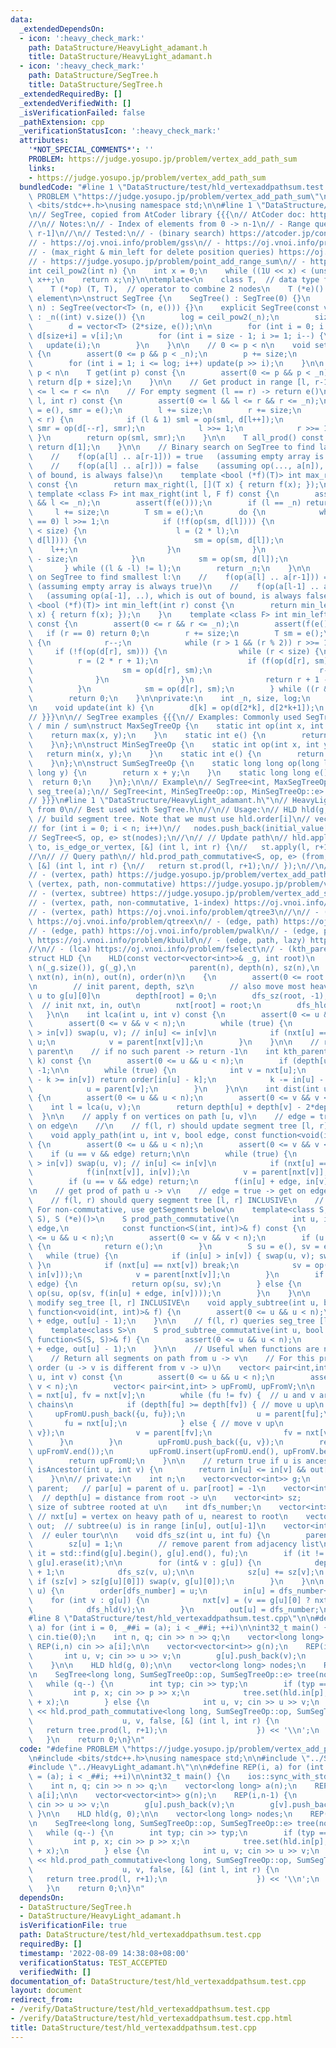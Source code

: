 ```yaml
---
data:
  _extendedDependsOn:
  - icon: ':heavy_check_mark:'
    path: DataStructure/HeavyLight_adamant.h
    title: DataStructure/HeavyLight_adamant.h
  - icon: ':heavy_check_mark:'
    path: DataStructure/SegTree.h
    title: DataStructure/SegTree.h
  _extendedRequiredBy: []
  _extendedVerifiedWith: []
  _isVerificationFailed: false
  _pathExtension: cpp
  _verificationStatusIcon: ':heavy_check_mark:'
  attributes:
    '*NOT_SPECIAL_COMMENTS*': ''
    PROBLEM: https://judge.yosupo.jp/problem/vertex_add_path_sum
    links:
    - https://judge.yosupo.jp/problem/vertex_add_path_sum
  bundledCode: "#line 1 \"DataStructure/test/hld_vertexaddpathsum.test.cpp\"\n#define\
    \ PROBLEM \"https://judge.yosupo.jp/problem/vertex_add_path_sum\"\n\n#include\
    \ <bits/stdc++.h>\nusing namespace std;\n\n#line 1 \"DataStructure/SegTree.h\"\
    \n// SegTree, copied from AtCoder library {{{\n// AtCoder doc: https://atcoder.github.io/ac-library/master/document_en/segtree.html\n\
    //\n// Notes:\n// - Index of elements from 0 -> n-1\n// - Range queries are [l,\
    \ r-1]\n//\n// Tested:\n// - (binary search) https://atcoder.jp/contests/practice2/tasks/practice2_j\n\
    // - https://oj.vnoi.info/problem/gss\n// - https://oj.vnoi.info/problem/nklineup\n\
    // - (max_right & min_left for delete position queries) https://oj.vnoi.info/problem/segtree_itstr\n\
    // - https://judge.yosupo.jp/problem/point_add_range_sum\n// - https://judge.yosupo.jp/problem/point_set_range_composite\n\
    int ceil_pow2(int n) {\n    int x = 0;\n    while ((1U << x) < (unsigned int)(n))\
    \ x++;\n    return x;\n}\n\ntemplate<\n    class T,  // data type for nodes\n\
    \    T (*op) (T, T),  // operator to combine 2 nodes\n    T (*e)() // identity\
    \ element\n>\nstruct SegTree {\n    SegTree() : SegTree(0) {}\n    explicit SegTree(int\
    \ n) : SegTree(vector<T> (n, e())) {}\n    explicit SegTree(const vector<T>& v)\
    \ : _n((int) v.size()) {\n        log = ceil_pow2(_n);\n        size = 1<<log;\n\
    \        d = vector<T> (2*size, e());\n\n        for (int i = 0; i < _n; i++)\
    \ d[size+i] = v[i];\n        for (int i = size - 1; i >= 1; i--) {\n         \
    \   update(i);\n        }\n    }\n\n    // 0 <= p < n\n    void set(int p, T x)\
    \ {\n        assert(0 <= p && p < _n);\n        p += size;\n        d[p] = x;\n\
    \        for (int i = 1; i <= log; i++) update(p >> i);\n    }\n\n    // 0 <=\
    \ p < n\n    T get(int p) const {\n        assert(0 <= p && p < _n);\n       \
    \ return d[p + size];\n    }\n\n    // Get product in range [l, r-1]\n    // 0\
    \ <= l <= r <= n\n    // For empty segment (l == r) -> return e()\n    T prod(int\
    \ l, int r) const {\n        assert(0 <= l && l <= r && r <= _n);\n        T sml\
    \ = e(), smr = e();\n        l += size;\n        r += size;\n        while (l\
    \ < r) {\n            if (l & 1) sml = op(sml, d[l++]);\n            if (r & 1)\
    \ smr = op(d[--r], smr);\n            l >>= 1;\n            r >>= 1;\n       \
    \ }\n        return op(sml, smr);\n    }\n\n    T all_prod() const {\n       \
    \ return d[1];\n    }\n\n    // Binary search on SegTree to find largest r:\n\
    \    //    f(op(a[l] .. a[r-1])) = true   (assuming empty array is always true)\n\
    \    //    f(op(a[l] .. a[r])) = false    (assuming op(..., a[n]), which is out\
    \ of bound, is always false)\n    template <bool (*f)(T)> int max_right(int l)\
    \ const {\n        return max_right(l, [](T x) { return f(x); });\n    }\n   \
    \ template <class F> int max_right(int l, F f) const {\n        assert(0 <= l\
    \ && l <= _n);\n        assert(f(e()));\n        if (l == _n) return _n;\n   \
    \     l += size;\n        T sm = e();\n        do {\n            while (l % 2\
    \ == 0) l >>= 1;\n            if (!f(op(sm, d[l]))) {\n                while (l\
    \ < size) {\n                    l = (2 * l);\n                    if (f(op(sm,\
    \ d[l]))) {\n                        sm = op(sm, d[l]);\n                    \
    \    l++;\n                    }\n                }\n                return l\
    \ - size;\n            }\n            sm = op(sm, d[l]);\n            l++;\n \
    \       } while ((l & -l) != l);\n        return _n;\n    }\n\n    // Binary search\
    \ on SegTree to find smallest l:\n    //    f(op(a[l] .. a[r-1])) = true     \
    \ (assuming empty array is always true)\n    //    f(op(a[l-1] .. a[r-1])) = false\
    \   (assuming op(a[-1], ..), which is out of bound, is always false)\n    template\
    \ <bool (*f)(T)> int min_left(int r) const {\n        return min_left(r, [](T\
    \ x) { return f(x); });\n    }\n    template <class F> int min_left(int r, F f)\
    \ const {\n        assert(0 <= r && r <= _n);\n        assert(f(e()));\n     \
    \   if (r == 0) return 0;\n        r += size;\n        T sm = e();\n        do\
    \ {\n            r--;\n            while (r > 1 && (r % 2)) r >>= 1;\n       \
    \     if (!f(op(d[r], sm))) {\n                while (r < size) {\n          \
    \          r = (2 * r + 1);\n                    if (f(op(d[r], sm))) {\n    \
    \                    sm = op(d[r], sm);\n                        r--;\n      \
    \              }\n                }\n                return r + 1 - size;\n  \
    \          }\n            sm = op(d[r], sm);\n        } while ((r & -r) != r);\n\
    \        return 0;\n    }\n\nprivate:\n    int _n, size, log;\n    vector<T> d;\n\
    \n    void update(int k) {\n        d[k] = op(d[2*k], d[2*k+1]);\n    }\n};\n\
    // }}}\n\n// SegTree examples {{{\n// Examples: Commonly used SegTree ops: max\
    \ / min / sum\nstruct MaxSegTreeOp {\n    static int op(int x, int y) {\n    \
    \    return max(x, y);\n    }\n    static int e() {\n        return INT_MIN;\n\
    \    }\n};\n\nstruct MinSegTreeOp {\n    static int op(int x, int y) {\n     \
    \   return min(x, y);\n    }\n    static int e() {\n        return INT_MAX;\n\
    \    }\n};\n\nstruct SumSegTreeOp {\n    static long long op(long long x, long\
    \ long y) {\n        return x + y;\n    }\n    static long long e() {\n      \
    \  return 0;\n    }\n};\n\n// Example\n// SegTree<int, MaxSegTreeOp::op, MaxSegTreeOp::e>\
    \ seg_tree(a);\n// SegTree<int, MinSegTreeOp::op, MinSegTreeOp::e> seg_tree(a);\n\
    // }}}\n#line 1 \"DataStructure/HeavyLight_adamant.h\"\n// HeavyLight\n// Index\
    \ from 0\n// Best used with SegTree.h\n//\n// Usage:\n// HLD hld(g, root);\n//\
    \ // build segment tree. Note that we must use hld.order[i]\n// vector<T> nodes;\n\
    // for (int i = 0; i < n; i++)\n//   nodes.push_back(initial_value[hld.order[i]])\n\
    // SegTree<S, op, e> st(nodes);\n//\n// // Update path\n// hld.apply_path(from,\
    \ to, is_edge_or_vertex, [&] (int l, int r) {\n//   st.apply(l, r+1, F);\n// });\n\
    //\n// // Query path\n// hld.prod_path_commutative<S, op, e> (from, to, is_edge_or_vertex,\
    \ [&] (int l, int r) {\n//   return st.prod(l, r+1);\n// });\n//\n// Tested:\n\
    // - (vertex, path) https://judge.yosupo.jp/problem/vertex_add_path_sum\n// -\
    \ (vertex, path, non-commutative) https://judge.yosupo.jp/problem/vertex_set_path_composite\n\
    // - (vertex, subtree) https://judge.yosupo.jp/problem/vertex_add_subtree_sum\n\
    // - (vertex, path, non-commutative, 1-index) https://oj.vnoi.info/problem/icpc21_mt_l\n\
    // - (vertex, path) https://oj.vnoi.info/problem/qtree3\n//\n// - (edge, path)\
    \ https://oj.vnoi.info/problem/qtreex\n// - (edge, path) https://oj.vnoi.info/problem/lubenica\n\
    // - (edge, path) https://oj.vnoi.info/problem/pwalk\n// - (edge, path, lazy)\
    \ https://oj.vnoi.info/problem/kbuild\n// - (edge, path, lazy) https://oj.vnoi.info/problem/onbridge\n\
    //\n// - (lca) https://oj.vnoi.info/problem/fselect\n// - (kth_parent) https://cses.fi/problemset/task/1687\n\
    struct HLD {\n    HLD(const vector<vector<int>>& _g, int root)\n            :\
    \ n(_g.size()), g(_g),\n            parent(n), depth(n), sz(n),\n            dfs_number(0),\
    \ nxt(n), in(n), out(n), order(n)\n    {\n        assert(0 <= root && root < n);\n\
    \n        // init parent, depth, sz\n        // also move most heavy child of\
    \ u to g[u][0]\n        depth[root] = 0;\n        dfs_sz(root, -1);\n\n      \
    \  // init nxt, in, out\n        nxt[root] = root;\n        dfs_hld(root);\n \
    \   }\n\n    int lca(int u, int v) const {\n        assert(0 <= u && u < n);\n\
    \        assert(0 <= v && v < n);\n        while (true) {\n            if (in[u]\
    \ > in[v]) swap(u, v); // in[u] <= in[v]\n            if (nxt[u] == nxt[v]) return\
    \ u;\n            v = parent[nxt[v]];\n        }\n    }\n\n    // return k-th\
    \ parent\n    // if no such parent -> return -1\n    int kth_parent(int u, int\
    \ k) const {\n        assert(0 <= u && u < n);\n        if (depth[u] < k) return\
    \ -1;\n\n        while (true) {\n            int v = nxt[u];\n            if (in[u]\
    \ - k >= in[v]) return order[in[u] - k];\n            k -= in[u] - in[v] + 1;\n\
    \            u = parent[v];\n        }\n    }\n\n    int dist(int u, int v) const\
    \ {\n        assert(0 <= u && u < n);\n        assert(0 <= v && v < n);\n    \
    \    int l = lca(u, v);\n        return depth[u] + depth[v] - 2*depth[l];\n  \
    \  }\n\n    // apply f on vertices on path [u, v]\n    // edge = true -> apply\
    \ on edge\n    //\n    // f(l, r) should update segment tree [l, r] INCLUSIVE\n\
    \    void apply_path(int u, int v, bool edge, const function<void(int, int)> &f)\
    \ {\n        assert(0 <= u && u < n);\n        assert(0 <= v && v < n);\n    \
    \    if (u == v && edge) return;\n\n        while (true) {\n            if (in[u]\
    \ > in[v]) swap(u, v); // in[u] <= in[v]\n            if (nxt[u] == nxt[v]) break;\n\
    \            f(in[nxt[v]], in[v]);\n            v = parent[nxt[v]];\n        }\n\
    \        if (u == v && edge) return;\n        f(in[u] + edge, in[v]);\n    }\n\
    \n    // get prod of path u -> v\n    // edge = true -> get on edges\n    //\n\
    \    // f(l, r) should query segment tree [l, r] INCLUSIVE\n    // f must be commutative.\
    \ For non-commutative, use getSegments below\n    template<class S, S (*op) (S,\
    \ S), S (*e)()>\n    S prod_path_commutative(\n            int u, int v, bool\
    \ edge,\n            const function<S(int, int)>& f) const {\n        assert(0\
    \ <= u && u < n);\n        assert(0 <= v && v < n);\n        if (u == v && edge)\
    \ {\n            return e();\n        }\n        S su = e(), sv = e();\n     \
    \   while (true) {\n            if (in[u] > in[v]) { swap(u, v); swap(su, sv);\
    \ }\n            if (nxt[u] == nxt[v]) break;\n            sv = op(sv, f(in[nxt[v]],\
    \ in[v]));\n            v = parent[nxt[v]];\n        }\n        if (u == v &&\
    \ edge) {\n            return op(su, sv);\n        } else {\n            return\
    \ op(su, op(sv, f(in[u] + edge, in[v])));\n        }\n    }\n\n    // f(l, r)\
    \ modify seg_tree [l, r] INCLUSIVE\n    void apply_subtree(int u, bool edge, const\
    \ function<void(int, int)>& f) {\n        assert(0 <= u && u < n);\n        f(in[u]\
    \ + edge, out[u] - 1);\n    }\n\n    // f(l, r) queries seg_tree [l, r] INCLUSIVE\n\
    \    template<class S>\n    S prod_subtree_commutative(int u, bool edge, const\
    \ function<S(S, S)>& f) {\n        assert(0 <= u && u < n);\n        return f(in[u]\
    \ + edge, out[u] - 1);\n    }\n\n    // Useful when functions are non-commutative\n\
    \    // Return all segments on path from u -> v\n    // For this problem, the\
    \ order (u -> v is different from v -> u)\n    vector< pair<int,int> > getSegments(int\
    \ u, int v) const {\n        assert(0 <= u && u < n);\n        assert(0 <= v &&\
    \ v < n);\n        vector< pair<int,int> > upFromU, upFromV;\n\n        int fu\
    \ = nxt[u], fv = nxt[v];\n        while (fu != fv) {  // u and v are on different\
    \ chains\n            if (depth[fu] >= depth[fv]) { // move u up\n           \
    \     upFromU.push_back({u, fu});\n                u = parent[fu];\n         \
    \       fu = nxt[u];\n            } else { // move v up\n                upFromV.push_back({fv,\
    \ v});\n                v = parent[fv];\n                fv = nxt[v];\n      \
    \      }\n        }\n        upFromU.push_back({u, v});\n        reverse(upFromV.begin(),\
    \ upFromV.end());\n        upFromU.insert(upFromU.end(), upFromV.begin(), upFromV.end());\n\
    \        return upFromU;\n    }\n\n    // return true if u is ancestor\n    bool\
    \ isAncestor(int u, int v) {\n        return in[u] <= in[v] && out[v] <= out[u];\n\
    \    }\n\n// private:\n    int n;\n    vector<vector<int>> g;\n    vector<int>\
    \ parent;   // par[u] = parent of u. par[root] = -1\n    vector<int> depth;  \
    \  // depth[u] = distance from root -> u\n    vector<int> sz;       // sz[u] =\
    \ size of subtree rooted at u\n    int dfs_number;\n    vector<int> nxt;     \
    \ // nxt[u] = vertex on heavy path of u, nearest to root\n    vector<int> in,\
    \ out;  // subtree(u) is in range [in[u], out[u]-1]\n    vector<int> order;  \
    \  // euler tour\n\n    void dfs_sz(int u, int fu) {\n        parent[u] = fu;\n\
    \        sz[u] = 1;\n        // remove parent from adjacency list\n        auto\
    \ it = std::find(g[u].begin(), g[u].end(), fu);\n        if (it != g[u].end())\
    \ g[u].erase(it);\n\n        for (int& v : g[u]) {\n            depth[v] = depth[u]\
    \ + 1;\n            dfs_sz(v, u);\n\n            sz[u] += sz[v];\n           \
    \ if (sz[v] > sz[g[u][0]]) swap(v, g[u][0]);\n        }\n    }\n\n    void dfs_hld(int\
    \ u) {\n        order[dfs_number] = u;\n        in[u] = dfs_number++;\n\n    \
    \    for (int v : g[u]) {\n            nxt[v] = (v == g[u][0] ? nxt[u] : v);\n\
    \            dfs_hld(v);\n        }\n        out[u] = dfs_number;\n    }\n};\n\
    #line 8 \"DataStructure/test/hld_vertexaddpathsum.test.cpp\"\n\n#define REP(i,\
    \ a) for (int i = 0, _##i = (a); i < _##i; ++i)\n\nint32_t main() {\n    ios::sync_with_stdio(0);\
    \ cin.tie(0);\n    int n, q; cin >> n >> q;\n    vector<long long> a(n);\n   \
    \ REP(i,n) cin >> a[i];\n\n    vector<vector<int>> g(n);\n    REP(i,n-1) {\n \
    \       int u, v; cin >> u >> v;\n        g[u].push_back(v);\n        g[v].push_back(u);\n\
    \    }\n\n    HLD hld(g, 0);\n\n    vector<long long> nodes;\n    REP(i,n) nodes.push_back(a[hld.order[i]]);\n\
    \n    SegTree<long long, SumSegTreeOp::op, SumSegTreeOp::e> tree(nodes);\n\n \
    \   while (q--) {\n        int typ; cin >> typ;\n        if (typ == 0) {\n   \
    \         int p, x; cin >> p >> x;\n            tree.set(hld.in[p], tree.get(hld.in[p])\
    \ + x);\n        } else {\n            int u, v; cin >> u >> v;\n            cout\
    \ << hld.prod_path_commutative<long long, SumSegTreeOp::op, SumSegTreeOp::e> (\n\
    \                    u, v, false, [&] (int l, int r) {\n                     \
    \   return tree.prod(l, r+1);\n                    }) << '\\n';\n        }\n \
    \   }\n    return 0;\n}\n"
  code: "#define PROBLEM \"https://judge.yosupo.jp/problem/vertex_add_path_sum\"\n\
    \n#include <bits/stdc++.h>\nusing namespace std;\n\n#include \"../SegTree.h\"\n\
    #include \"../HeavyLight_adamant.h\"\n\n#define REP(i, a) for (int i = 0, _##i\
    \ = (a); i < _##i; ++i)\n\nint32_t main() {\n    ios::sync_with_stdio(0); cin.tie(0);\n\
    \    int n, q; cin >> n >> q;\n    vector<long long> a(n);\n    REP(i,n) cin >>\
    \ a[i];\n\n    vector<vector<int>> g(n);\n    REP(i,n-1) {\n        int u, v;\
    \ cin >> u >> v;\n        g[u].push_back(v);\n        g[v].push_back(u);\n   \
    \ }\n\n    HLD hld(g, 0);\n\n    vector<long long> nodes;\n    REP(i,n) nodes.push_back(a[hld.order[i]]);\n\
    \n    SegTree<long long, SumSegTreeOp::op, SumSegTreeOp::e> tree(nodes);\n\n \
    \   while (q--) {\n        int typ; cin >> typ;\n        if (typ == 0) {\n   \
    \         int p, x; cin >> p >> x;\n            tree.set(hld.in[p], tree.get(hld.in[p])\
    \ + x);\n        } else {\n            int u, v; cin >> u >> v;\n            cout\
    \ << hld.prod_path_commutative<long long, SumSegTreeOp::op, SumSegTreeOp::e> (\n\
    \                    u, v, false, [&] (int l, int r) {\n                     \
    \   return tree.prod(l, r+1);\n                    }) << '\\n';\n        }\n \
    \   }\n    return 0;\n}\n"
  dependsOn:
  - DataStructure/SegTree.h
  - DataStructure/HeavyLight_adamant.h
  isVerificationFile: true
  path: DataStructure/test/hld_vertexaddpathsum.test.cpp
  requiredBy: []
  timestamp: '2022-08-09 14:38:08+08:00'
  verificationStatus: TEST_ACCEPTED
  verifiedWith: []
documentation_of: DataStructure/test/hld_vertexaddpathsum.test.cpp
layout: document
redirect_from:
- /verify/DataStructure/test/hld_vertexaddpathsum.test.cpp
- /verify/DataStructure/test/hld_vertexaddpathsum.test.cpp.html
title: DataStructure/test/hld_vertexaddpathsum.test.cpp
---
```

